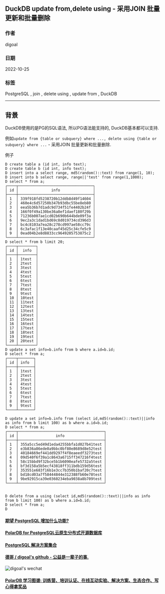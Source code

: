 ## DuckDB update from,delete using - 采用JOIN 批量更新和批量删除    
                        
### 作者                        
digoal                        
                        
### 日期                        
2022-10-25                       
                        
### 标签                        
PostgreSQL , join , delete using , update from , DuckDB         
                        
----                        
                        
## 背景           
DuckDB使用的是PG的SQL语法, 所以PG语法能支持的, DuckDB基本都可以支持.  
  
例如`update from {table or subquery} where ..., delete using {table or subquery} where ...` - 采用JOIN 批量更新和批量删除.  
  
例子  
  
```  
D create table a (id int, info text);  
D create table b (id int, info text);  
D insert into a select range, md5(random()::text) from range(1, 10);  
D insert into b select range, range||'test' from range(1,1000);  
D select * from a;  
┌────┬──────────────────────────────────┐  
│ id │               info               │  
├────┼──────────────────────────────────┤  
│ 1  │ 339f918fd5238720b12ddb8d49f14604 │  
│ 2  │ 460e4c6d57250b347b93dbc55be8eb80 │  
│ 3  │ eea5b36b7d1adc9d734f51fe4402b24f │  
│ 4  │ 166f0f49a130be36a8ef1daef180f29b │  
│ 5  │ 71236b007ae1cd02b690b644bde09f3a │  
│ 6  │ 9ec2a3c1dad1bd69c8d019734cd396d3 │  
│ 7  │ bc4c8103a7ea28c278cd997ae58cc79c │  
│ 8  │ 6c3afac1f13e40caaf45d25c34cfe5c9 │  
│ 9  │ 0ead04b2e8d8833cc9649205753875c2 │  
└────┴──────────────────────────────────┘  
D select * from b limit 20;  
┌────┬────────┐  
│ id │  info  │  
├────┼────────┤  
│ 1  │ 1test  │  
│ 2  │ 2test  │  
│ 3  │ 3test  │  
│ 4  │ 4test  │  
│ 5  │ 5test  │  
│ 6  │ 6test  │  
│ 7  │ 7test  │  
│ 8  │ 8test  │  
│ 9  │ 9test  │  
│ 10 │ 10test │  
│ 11 │ 11test │  
│ 12 │ 12test │  
│ 13 │ 13test │  
│ 14 │ 14test │  
│ 15 │ 15test │  
│ 16 │ 16test │  
│ 17 │ 17test │  
│ 18 │ 18test │  
│ 19 │ 19test │  
│ 20 │ 20test │  
└────┴────────┘  
D update a set info=b.info from b where a.id=b.id;  
D select * from a;  
┌────┬───────┐  
│ id │ info  │  
├────┼───────┤  
│ 1  │ 1test │  
│ 2  │ 2test │  
│ 3  │ 3test │  
│ 4  │ 4test │  
│ 5  │ 5test │  
│ 6  │ 6test │  
│ 7  │ 7test │  
│ 8  │ 8test │  
│ 9  │ 9test │  
└────┴───────┘  
  
D update a set info=b.info from (select id,md5(random()::text)||info as info from b limit 100) as b where a.id=b.id;  
D select * from a;  
┌────┬───────────────────────────────────────┐  
│ id │                 info                  │  
├────┼───────────────────────────────────────┤  
│ 1  │ 355a5cc5ed49d1eda4255bbfa1d027b41test │  
│ 2  │ e3b836a86ede0a9bbc0bf80e8689d8e52test │  
│ 3  │ 40184669ef441dd9297f4f8eaeedf3273test │  
│ 4  │ 09d540f6f39a1c8643a6715ff347216f4test │  
│ 5  │ 58c15bbd9f32bce5b1b6090eafe5732a5test │  
│ 6  │ bf3d158a5b5ecf43818ff311bdb159d56test │  
│ 7  │ 353551e683f16b1e3cc7b350b1baf20c7test │  
│ 8  │ bd18cd03a7f58444844e312388fb60e78test │  
│ 9  │ 9be92915ca39e0360234eba9038a8b709test │  
└────┴───────────────────────────────────────┘  
  
  
D delete from a using (select id,md5(random()::text)||info as info from b limit 100) as b where a.id=b.id;  
D select * from a;  
D   
```  
  
  
#### [期望 PostgreSQL 增加什么功能?](https://github.com/digoal/blog/issues/76 "269ac3d1c492e938c0191101c7238216")
  
  
#### [PolarDB for PostgreSQL云原生分布式开源数据库](https://github.com/ApsaraDB/PolarDB-for-PostgreSQL "57258f76c37864c6e6d23383d05714ea")
  
  
#### [PostgreSQL 解决方案集合](https://yq.aliyun.com/topic/118 "40cff096e9ed7122c512b35d8561d9c8")
  
  
#### [德哥 / digoal's github - 公益是一辈子的事.](https://github.com/digoal/blog/blob/master/README.md "22709685feb7cab07d30f30387f0a9ae")
  
  
![digoal's wechat](../pic/digoal_weixin.jpg "f7ad92eeba24523fd47a6e1a0e691b59")
  
  
#### [PolarDB 学习图谱: 训练营、培训认证、在线互动实验、解决方案、生态合作、写心得拿奖品](https://www.aliyun.com/database/openpolardb/activity "8642f60e04ed0c814bf9cb9677976bd4")
  
